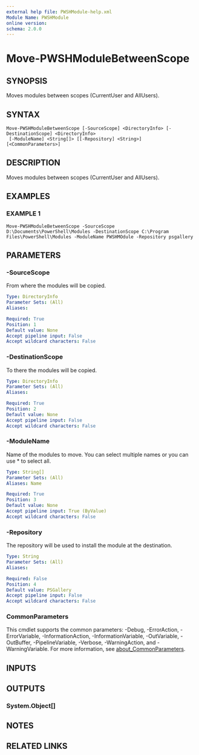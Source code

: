 ```yaml
---
external help file: PWSHModule-help.xml
Module Name: PWSHModule
online version:
schema: 2.0.0
---
```


# Move-PWSHModuleBetweenScope

## SYNOPSIS
Moves modules between scopes (CurrentUser and AllUsers).

## SYNTAX

```
Move-PWSHModuleBetweenScope [-SourceScope] <DirectoryInfo> [-DestinationScope] <DirectoryInfo>
 [-ModuleName] <String[]> [[-Repository] <String>] [<CommonParameters>]
```

## DESCRIPTION
Moves modules between scopes (CurrentUser and AllUsers).

## EXAMPLES

### EXAMPLE 1
```
Move-PWSHModuleBetweenScope -SourceScope D:\Documents\PowerShell\Modules -DestinationScope C:\Program Files\PowerShell\Modules -ModuleName PWSHMOdule -Repository psgallery
```

## PARAMETERS

### -SourceScope
From where the modules will be copied.

```yaml
Type: DirectoryInfo
Parameter Sets: (All)
Aliases:

Required: True
Position: 1
Default value: None
Accept pipeline input: False
Accept wildcard characters: False
```

### -DestinationScope
To there the modules will be copied.

```yaml
Type: DirectoryInfo
Parameter Sets: (All)
Aliases:

Required: True
Position: 2
Default value: None
Accept pipeline input: False
Accept wildcard characters: False
```

### -ModuleName
Name of the modules to move.
You can select multiple names or you can use * to select all.

```yaml
Type: String[]
Parameter Sets: (All)
Aliases: Name

Required: True
Position: 3
Default value: None
Accept pipeline input: True (ByValue)
Accept wildcard characters: False
```

### -Repository
The repository will be used to install the module at the destination.

```yaml
Type: String
Parameter Sets: (All)
Aliases:

Required: False
Position: 4
Default value: PSGallery
Accept pipeline input: False
Accept wildcard characters: False
```

### CommonParameters
This cmdlet supports the common parameters: -Debug, -ErrorAction, -ErrorVariable, -InformationAction, -InformationVariable, -OutVariable, -OutBuffer, -PipelineVariable, -Verbose, -WarningAction, and -WarningVariable. For more information, see [about_CommonParameters](http://go.microsoft.com/fwlink/?LinkID=113216).

## INPUTS

## OUTPUTS

### System.Object[]
## NOTES

## RELATED LINKS
